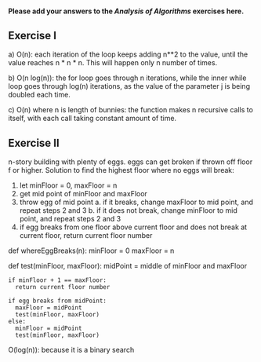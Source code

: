 #### Please add your answers to the ***Analysis of  Algorithms*** exercises here.

## Exercise I

a) O(n): each iteration of the loop keeps adding n**2 to the value, until the value reaches n * n * n. This will happen only n number of times.


b) O(n log(n)): the for loop goes through n iterations, while the inner while loop goes through log(n) iterations, as the value of the parameter j is being doubled each time.


c) O(n) where n is length of bunnies: the function makes n recursive calls to itself, with each call taking constant amount of time.

## Exercise II

n-story building with plenty of eggs. eggs can get broken if thrown off floor f or higher. Solution to find the highest floor where no eggs will break:

1. let minFloor = 0, maxFloor = n
2. get mid point of minFloor and maxFloor
3. throw egg of mid point
  a. if it breaks, change maxFloor to mid point, and repeat steps 2 and 3
  b. if it does not break, change minFloor to mid point, and repeat steps 2 and 3
4. if egg breaks from one floor above current floor and does not break at current floor, return current floor number

def whereEggBreaks(n):
  minFloor = 0
  maxFloor = n

  def test(minFloor, maxFloor):
    midPoint = middle of minFloor and maxFloor

    if minFloor + 1 == maxFloor:
      return current floor number

    if egg breaks from midPoint:
      maxFloor = midPoint
      test(minFloor, maxFloor)
    else:
      minFloor = midPoint
      test(minFloor, maxFloor)

O(log(n)): because it is a binary search